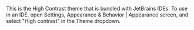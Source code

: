 This is the High Contrast theme that is bundled with JetBrains IDEs. To use in an IDE, open Settings, Appearance & Behavior | Appearance screen, and select "High contrast" in the Theme dropdown.